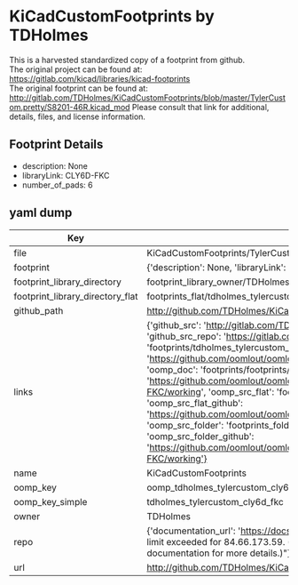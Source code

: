# KiCadCustomFootprints by TDHolmes  
This is a harvested standardized copy of a footprint from github.  
The original project can be found at:  
https://gitlab.com/kicad/libraries/kicad-footprints  
The original footprint can be found at:
http://gitlab.com/TDHolmes/KiCadCustomFootprints/blob/master/TylerCustom.pretty/S8201-46R.kicad_mod
Please consult that link for additional, details, files, and license information.  
## Footprint Details
* description: None  
* libraryLink: CLY6D-FKC  
* number_of_pads: 6  
## yaml dump  
| Key | Value |  
| --- | --- |  
| file | KiCadCustomFootprints/TylerCustom.pretty/CLY6D-FKC.kicad_mod |  
| footprint | {'description': None, 'libraryLink': 'CLY6D-FKC', 'number_of_pads': 6} |  
| footprint_library_directory | footprint_library_owner/TDHolmes_KiCadCustomFootprints |  
| footprint_library_directory_flat | footprints_flat/tdholmes_tylercustom_cly6d_fkc/working |  
| github_path | http://github.com/TDHolmes/KiCadCustomFootprints/blob/master/TylerCustom.pretty/CLY6D-FKC.kicad_mod |  
| links | {'github_src': 'http://gitlab.com/TDHolmes/KiCadCustomFootprints/blob/master/TylerCustom.pretty/S8201-46R.kicad_mod', 'github_src_repo': 'https://gitlab.com/kicad/libraries/kicad-footprints', 'oomp_bot': 'footprints/tdholmes_tylercustom_cly6d_fkc/working', 'oomp_bot_github': 'https://github.com/oomlout/oomlout_oomp_footprint_bot/tree/main/footprints/tdholmes_tylercustom_cly6d_fkc/working', 'oomp_doc': 'footprints/footprints/TDHolmes/TylerCustom/CLY6D-FKC/working/', 'oomp_doc_github': 'https://github.com/oomlout/oomlout_oomp_footprint_doc/tree/main/footprints/footprints/TDHolmes/TylerCustom/CLY6D-FKC/working', 'oomp_src_flat': 'footprints_flat/footprints_flat/tdholmes_tylercustom_cly6d_fkc/working', 'oomp_src_flat_github': 'https://github.com/oomlout/oomlout_oomp_footprint_src/tree/main/footprints_flat/tdholmes_tylercustom_cly6d_fkc/working', 'oomp_src_folder': 'footprints_folder/footprints_folder/TDHolmes/TylerCustom/CLY6D-FKC/working', 'oomp_src_folder_github': 'https://github.com/oomlout/oomlout_oomp_footprint_src/tree/main/footprints_folder/TDHolmes/TylerCustom/CLY6D-FKC/working'} |  
| name | KiCadCustomFootprints |  
| oomp_key | oomp_tdholmes_tylercustom_cly6d_fkc |  
| oomp_key_simple | tdholmes_tylercustom_cly6d_fkc |  
| owner | TDHolmes |  
| repo | {'documentation_url': 'https://docs.github.com/rest/overview/resources-in-the-rest-api#rate-limiting', 'message': "API rate limit exceeded for 84.66.173.59. (But here's the good news: Authenticated requests get a higher rate limit. Check out the documentation for more details.)"} |  
| url | http://github.com/TDHolmes/KiCadCustomFootprints |  

